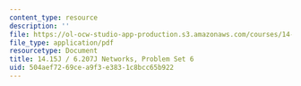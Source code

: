 ```yaml
---
content_type: resource
description: ''
file: https://ol-ocw-studio-app-production.s3.amazonaws.com/courses/14-15j-networks-spring-2018/504aef7269cea9f3e3831c8bcc65b922_MIT14_15JS18_ps6.pdf
file_type: application/pdf
resourcetype: Document
title: 14.15J / 6.207J Networks, Problem Set 6
uid: 504aef72-69ce-a9f3-e383-1c8bcc65b922
---
```

